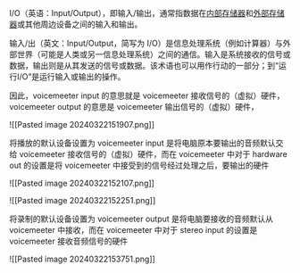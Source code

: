 I/O（英语：Input/Output），即输入/输出，通常指数据在[内部存储器](https://baike.baidu.com/item/%E5%86%85%E9%83%A8%E5%AD%98%E5%82%A8%E5%99%A8/0?fromModule=lemma_inlink)和[外部存储器](https://baike.baidu.com/item/%E5%A4%96%E9%83%A8%E5%AD%98%E5%82%A8%E5%99%A8/4843180?fromModule=lemma_inlink)或其他周边设备之间的输入和输出。

输入/出（英文：Input/Output，简写为 I/O）是信息处理系统（例如计算器）与外部世界（可能是人类或另一信息处理系统）之间的通信。输入是系统接收的信号或数据，输出则是从其发送的信号或数据。该术语也可以用作行动的一部分；到“运行I/O”是运行输入或输出的操作。

因此，voicemeeter input 的意思就是 voicemeeter 接收信号的（虚拟）硬件，voicemeeter output 的意思是 voicemeeter 输出信号的（虚拟）硬件， 

![[Pasted image 20240322151907.png]]

将播放的默认设备设置为 voicemeeter input 是将电脑原本要输出的音频默认交给  voicemeeter 接收信号的（虚拟）硬件，而在 voicemeeter 中对于 hardware out 的设置是将 voicemeeter 中接受到的信号经过处理之后，要输出的硬件


![[Pasted image 20240322152107.png]]

![[Pasted image 20240322152251.png]]

将录制的默认设备设置为 voicemeeter output 是将电脑要接收的音频默认从  voicemeeter 中接收，而在 voicemeeter 中对于 stereo input 的设置是 voicemeeter 接收音频信号的硬件

![[Pasted image 20240322153751.png]]

